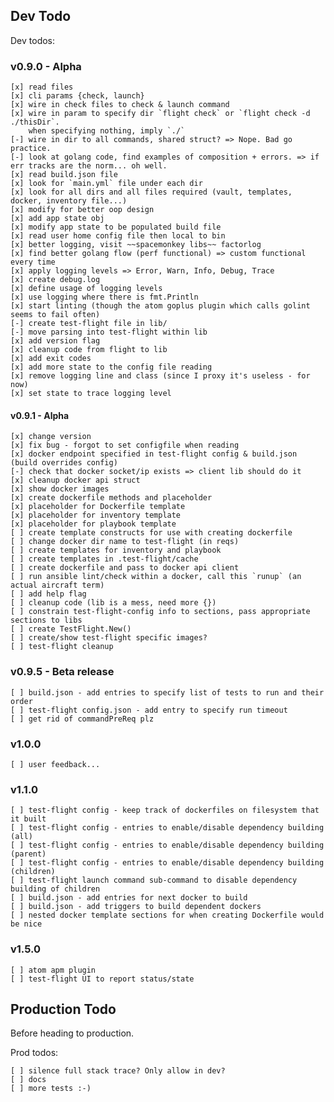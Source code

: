 ## Dev Todo

Dev todos:

### v0.9.0 - Alpha

    [x] read files
    [x] cli params {check, launch}
    [x] wire in check files to check & launch command
    [x] wire in param to specify dir `flight check` or `flight check -d ./thisDir`.
        when specifying nothing, imply `./`
    [-] wire in dir to all commands, shared struct? => Nope. Bad go practice.
    [-] look at golang code, find examples of composition + errors. => if err tracks are the norm... oh well.
    [x] read build.json file
    [x] look for `main.yml` file under each dir
    [x] look for all dirs and all files required (vault, templates, docker, inventory file...)
    [x] modify for better oop design
    [x] add app state obj
    [x] modify app state to be populated build file
    [x] read user home config file then local to bin
    [x] better logging, visit ~~spacemonkey libs~~ factorlog
    [x] find better golang flow (perf functional) => custom functional every time
    [x] apply logging levels => Error, Warn, Info, Debug, Trace
    [x] create debug.log
    [x] define usage of logging levels
    [x] use logging where there is fmt.Println
    [x] start linting (though the atom goplus plugin which calls golint seems to fail often)
    [-] create test-flight file in lib/
    [-] move parsing into test-flight within lib
    [x] add version flag
    [x] cleanup code from flight to lib
    [x] add exit codes
    [x] add more state to the config file reading
    [x] remove logging line and class (since I proxy it's useless - for now)
    [x] set state to trace logging level

#### v0.9.1 - Alpha

    [x] change version
    [x] fix bug - forgot to set configfile when reading
    [x] docker endpoint specified in test-flight config & build.json (build overrides config)
    [-] check that docker socket/ip exists => client lib should do it
    [x] cleanup docker api struct
    [x] show docker images
    [x] create dockerfile methods and placeholder
    [x] placeholder for Dockerfile template
    [x] placeholder for inventory template
    [x] placeholder for playbook template
    [ ] create template constructs for use with creating dockerfile
    [ ] change docker dir name to test-flight (in reqs)
    [ ] create templates for inventory and playbook
    [ ] create templates in .test-flight/cache
    [ ] create dockerfile and pass to docker api client
    [ ] run ansible lint/check within a docker, call this `runup` (an actual aircraft term)
    [ ] add help flag
    [ ] cleanup code (lib is a mess, need more {})
    [ ] constrain test-flight-config info to sections, pass appropriate sections to libs
    [ ] create TestFlight.New()
    [ ] create/show test-flight specific images?
    [ ] test-flight cleanup

### v0.9.5 - Beta release

    [ ] build.json - add entries to specify list of tests to run and their order
    [ ] test-flight config.json - add entry to specify run timeout
    [ ] get rid of commandPreReq plz

### v1.0.0

    [ ] user feedback...

### v1.1.0

    [ ] test-flight config - keep track of dockerfiles on filesystem that it built
    [ ] test-flight config - entries to enable/disable dependency building (all)
    [ ] test-flight config - entries to enable/disable dependency building (parent)
    [ ] test-flight config - entries to enable/disable dependency building (children)
    [ ] test-flight launch command sub-command to disable dependency building of children
    [ ] build.json - add entries for next docker to build
    [ ] build.json - add triggers to build dependent dockers
    [ ] nested docker template sections for when creating Dockerfile would be nice

### v1.5.0

    [ ] atom apm plugin
    [ ] test-flight UI to report status/state

## Production Todo

Before heading to production.

Prod todos:

    [ ] silence full stack trace? Only allow in dev?
    [ ] docs
    [ ] more tests :-)
